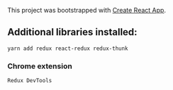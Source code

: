 This project was bootstrapped with [Create React App](https://github.com/facebook/create-react-app).

## Additional libraries installed:

`yarn add redux react-redux redux-thunk`

### Chrome extension 
`Redux DevTools`